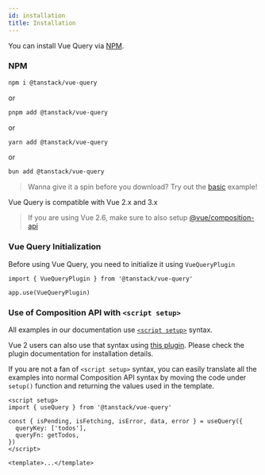 ```yaml
---
id: installation
title: Installation
---
```


You can install Vue Query via [NPM](https://npmjs.com).

### NPM

```bash
npm i @tanstack/vue-query
```

or

```bash
pnpm add @tanstack/vue-query
```

or

```bash
yarn add @tanstack/vue-query
```

or

```bash
bun add @tanstack/vue-query
```

> Wanna give it a spin before you download? Try out the [basic](../examples/basic) example!

Vue Query is compatible with Vue 2.x and 3.x

> If you are using Vue 2.6, make sure to also setup [@vue/composition-api](https://github.com/vuejs/composition-api)

### Vue Query Initialization

Before using Vue Query, you need to initialize it using `VueQueryPlugin`

```tsx
import { VueQueryPlugin } from '@tanstack/vue-query'

app.use(VueQueryPlugin)
```

### Use of Composition API with `<script setup>`

All examples in our documentation use [`<script setup>`](https://staging.vuejs.org/api/sfc-script-setup.html) syntax.

Vue 2 users can also use that syntax using [this plugin](https://github.com/antfu/unplugin-vue2-script-setup). Please check the plugin documentation for installation details.

If you are not a fan of `<script setup>` syntax, you can easily translate all the examples into normal Composition API syntax by moving the code under `setup()` function and returning the values used in the template.

```vue
<script setup>
import { useQuery } from '@tanstack/vue-query'

const { isPending, isFetching, isError, data, error } = useQuery({
  queryKey: ['todos'],
  queryFn: getTodos,
})
</script>

<template>...</template>
```
